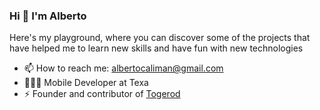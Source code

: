 ### Hi 👋 I'm Alberto
Here's my playground, where you can discover some of the projects that have helped me to learn new skills and have fun with new technologies
<!--
**SuperCaliMan/SuperCaliMan** is a ✨ _special_ ✨ repository because its `README.md` (this file) appears on your GitHub profile.

Here are some ideas to get you started:


- 🔭 I’m currently working on
- 👯 I’m looking to collaborate on ...
- 🤔 I’m looking for help with ...
- 💬 Ask me about ... -->
- 📫 How to reach me: albertocaliman@gmail.com
- 👨🏻‍💻 Mobile Developer at Texa
- ⚡ Founder and contributor of [Togerod](https://play.google.com/store/apps/details?id=com.togerod.android)
<!--
- 😄 Pronouns: ...
- ⚡ Fun fact: ...
- -->
